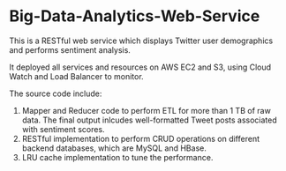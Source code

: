 # Big-Data-Analytics-Web-Service

This is a RESTful web service which displays Twitter user demographics and performs sentiment analysis.

It deployed all services and resources on AWS EC2 and S3, using Cloud Watch and Load Balancer to monitor.

The source code include:

1. Mapper and Reducer code to perform ETL for more than 1 TB of raw data. The final output inlcudes well-formatted Tweet posts associated with sentiment scores.
2. RESTful implementation to perform CRUD operations on different backend databases, which are MySQL and HBase.
3. LRU cache implementation to tune the performance.
